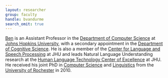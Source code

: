 ```yaml
---
layout: researcher
group: faculty
handle: bvandurme
search_omit: true
---
```


[Ben](http://www.cs.jhu.edu/~vandurme/) is an Assistant Professor in the [Department of Computer Science](https://www.cs.jhu.edu/) at [Johns Hopkins University](https://www.jhu.edu/), with a secondary appointment in the [Department of Cognitive Science](http://cogsci.jhu.edu/). He is also a member of the [Center for Language and Speech Processing](https://www.clsp.jhu.edu/) at JHU and leads Natural Language Understanding research at the [Human Language Technology Center of Excellence](https://hltcoe.jhu.edu/) at JHU. He received his joint PhD in [Computer Science](https://www.cs.rochester.edu/) and [Linguistics](http://www.sas.rochester.edu/lin/index.html) from the [University of Rochester](https://www.rochester.edu/) in 2010.
